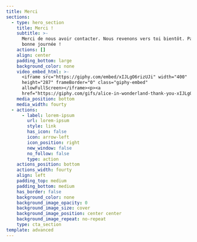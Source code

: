 ```yaml
---
title: Merci
sections:
  - type: hero_section
    title: Merci !
    subtitle: >-
      Merci de nous avoir contacter. Nous revenons vers toi bientôt. Passe une
      bonne journée !
    actions: []
    align: center
    padding_bottom: large
    background_color: none
    video_embed_html: >-
      <iframe src="https://giphy.com/embed/xIJLgO6rizUJi" width="400"
      height="287" frameBorder="0" class="giphy-embed"
      allowFullScreen></iframe><p><a
      href="https://giphy.com/gifs/alice-in-wonderland-thank-you-xIJLgO6rizUJi"></a></p>
    media_position: bottom
    media_width: fourty
  - actions:
      - label: lorem-ipsum
        url: lorem-ipsum
        style: link
        has_icon: false
        icon: arrow-left
        icon_position: right
        new_window: false
        no_follow: false
        type: action
    actions_position: bottom
    actions_width: fourty
    align: left
    padding_top: medium
    padding_bottom: medium
    has_border: false
    background_color: none
    background_image_opacity: 0
    background_image_size: cover
    background_image_position: center center
    background_image_repeat: no-repeat
    type: cta_section
template: advanced
---
```

